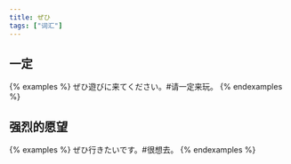 ```yaml
---
title: ぜひ
tags: ["词汇"]
---
```


## 一定

{% examples %}
ぜひ遊びに来てください。#请一定来玩。
{% endexamples %}

## 强烈的愿望

{% examples %}
ぜひ行きたいです。#很想去。
{% endexamples %}
